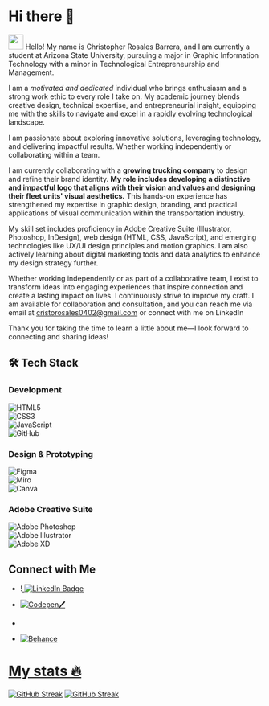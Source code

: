 # Hi there 👋
<img src="https://raw.githubusercontent.com/braydonwang/braydonwang/main/wave.gif" height="30px">  Hello! My name is Christopher Rosales Barrera,
 and I am currently a student at Arizona State University, pursuing a major in Graphic Information Technology with a minor in Technological Entrepreneurship and Management.


I am a *motivated and dedicated* individual who brings enthusiasm and a strong work ethic to every role I take on. My academic journey blends creative design, technical expertise, and entrepreneurial insight, equipping me with the skills to navigate and excel in a rapidly evolving technological landscape.

I am passionate about exploring innovative solutions, leveraging technology, and delivering impactful results. Whether working independently or collaborating within a team.


I am currently collaborating with a **growing trucking company** to design and refine their brand identity. **My role includes developing a distinctive and impactful logo that aligns with their vision and values and designing their fleet units' visual aesthetics.** This hands-on experience has strengthened my expertise in graphic design, branding, and practical applications of visual communication within the transportation industry.

My skill set includes proficiency in Adobe Creative Suite (Illustrator, Photoshop, InDesign), web design (HTML, CSS, JavaScript), and emerging technologies like UX/UI design principles and motion graphics. I am also actively learning about digital marketing tools and data analytics to enhance my design strategy further.

Whether working independently or as part of a collaborative team, I exist to transform ideas into engaging experiences that inspire connection and create a lasting impact on lives. I continuously strive to improve my craft. I am available for collaboration and consultation, and you can reach me via email at cristorosales0402@gmail.com or connect with me on LinkedIn

Thank you for taking the time to learn a little about me—I look forward to connecting and sharing ideas!

## 🛠 **Tech Stack**  

### **Development**  
![HTML5](https://img.icons8.com/color/48/000000/html-5.png)  
![CSS3](https://img.icons8.com/color/48/000000/css3.png)  
![JavaScript](https://img.icons8.com/color/48/000000/javascript.png)  
![GitHub](https://img.icons8.com/fluent/48/000000/github.png)  

### **Design & Prototyping**  
![Figma](https://img.icons8.com/color/48/000000/figma.png)  
![Miro](https://img.shields.io/badge/Miro-FFD02F?style=for-the-badge&logo=Miro&logoColor=000)  
![Canva](https://img.icons8.com/color/48/000000/canva.png)  

### **Adobe Creative Suite**  
![Adobe Photoshop](https://img.icons8.com/color/48/000000/adobe-photoshop.png)  
![Adobe Illustrator](https://img.icons8.com/color/48/000000/adobe-illustrator.png)  
![Adobe XD](https://img.icons8.com/color/48/000000/adobe-xd.png)  

##  Connect with Me
- !<a href="https://www.linkedin.com/in/christopher-rosales-barrera-486026292?utm_source=share&utm_campaign=share_via&utm_content=profile&utm_medium=ios_app">
      <img src="https://img.shields.io/badge/LinkedIn-blue?style=for-the-badge&logo=linkedin&logoColor=white" alt="LinkedIn Badge"/>
  
- ![Codepen🖊️](https://codepen.io/Christopher-Rosales-the-styleful)
-
- ![Behance](https://www.behance.net/chirstorosales)



# My stats 🔥
[![GitHub Streak](https://github-readme-stats.vercel.app/api/top-langs/?username=dcroci&theme=dracula)](https://git.io/streak-stats)
[![GitHub Streak](http://github-readme-streak-stats.herokuapp.com?user=dcroci&theme=dracula&date_format=M%20j%5B%2C%20Y%5D&mode=weekly)](https://git.io/streak-stats)
